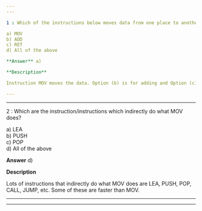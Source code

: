 ```yaml
---
---

1 : Which of the instructions below moves data from one place to another, say from memory to CPU or vice versa, or between two CPU Registers?  

a) MOV  
b) ADD  
c) RET  
d) All of the above  

**Answer** a) 

**Description**

Instruction MOV moves the data. Option (b) is for adding and Option (c) RET is to Return from the procedure.

---
```

---

2 : Which are the instruction/instructions which indirectly do what MOV does?  

a) LEA  
b) PUSH  
c) POP  
d) All of the above  

**Answer** d) 

**Description**

Lots of instructions that indirectly do what MOV does are LEA, PUSH, POP, CALL, JUMP, etc. Some of these are faster than MOV.

---
---
